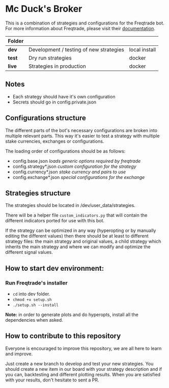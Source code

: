 # Mc Duck's Broker

This is a combination of strategies and configurations for the Freqtrade bot.
For more information about Freqtrade, please visit their [documentation](https://www.freqtrade.io/).

Folder | &nbsp; | &nbsp;
---- | ---- | ----
**dev**|Development / testing of new strategies | local install
**test** | Dry run strategies | docker
**live** | Strategies in production | docker

## Notes
* Each strategy should have it's own configuration
* Secrets should go in config.private.json

## Configurations structure
The different parts of the bot's necessary configurations are broken into multiple relevant parts. This way it's easier to test a strategy with multiple stake currencies, exchanges or configurations.

The loading order of configurations should be as follows:
* config.base.json *loads generic options required by freqtrade*
* config.strategy*.json *custom configuration for the strategy*
* config.currency*.json *stake currency and pairs to use*
* config.exchange*.json *special configurations for the exchange*

## Strategies structure
The strategies should be located in /dev/user_data/strategies.

There will be a helper file ```custom_indicators.py``` that will contain the different indicators ported for use with this bot.

If the strategy can be optimized in any way (hyperopting or by manually editing the different values) then there should be at least to different strategy files: the main strategy and original values, a child strategy which inherits the main strategy and where we can modify and optimize the different signal values.


## How to start dev environment:

### Run Freqtrade's installer
* ```cd``` into dev folder.
* ```chmod +x setup.sh``` 
* ```./setup.sh --install```

**Note:** in order to generate plots and do hyperopts, install all the dependencies when asked.

## How to contribute to this repository

Everyone is encouraged to improve this repository, we are all here to learn and improve.

Just create a new branch to develop and test your new strategies.
You should create a new item in our board with your strategy description and if you can, backtesting and different plotting results. 
When you are satisfied with your results, don't hesitate to sent a PR.
